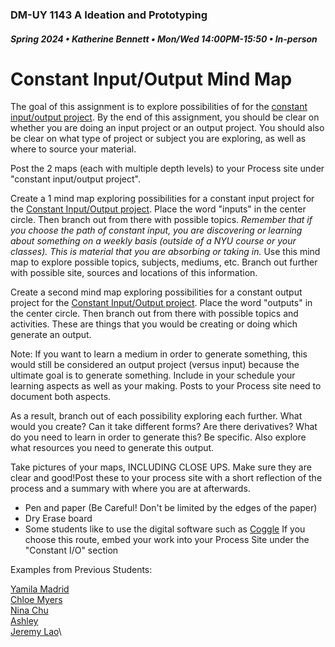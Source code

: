 ### DM-UY 1143 A Ideation and Prototyping
##### Spring 2024 • Katherine Bennett • Mon/Wed 14:00PM-15:50 • In-person

# Constant Input/Output Mind Map

The goal of this assignment is to explore possibilities of for the [constant input/output project](constant_input_output.md). By the end of this assignment, you should be clear on whether you are doing an input project or an output project. You should also be clear on what type of project or subject you are exploring, as well as where to source your material.

Post the 2 maps (each with multiple depth levels) to your Process site under "constant input/output project". 

Create a 1 mind map exploring possibilities for a constant input project for the [Constant Input/Output project](constant_input_output.md). Place the word "inputs" in the center circle. Then branch out from there with possible topics. *Remember that if you choose the path of constant input, you are discovering or learning about something on a weekly basis (outside of a NYU course or your classes). This is material that you are absorbing or taking in.* Use this mind map to explore possible topics, subjects, mediums, etc. Branch out further with possible site, sources and locations of this information. 

Create a second mind map exploring possibilities for a constant output project for the [Constant Input/Output project](constant_input_output.md). Place the word "outputs" in the center circle. Then branch out from there with possible topics and activities. These are things that you would be creating or doing which generate an output.

Note: If you want to learn a medium in order to generate something, this would still be considered an output project (versus input) because the ultimate goal is to generate something. Include in your schedule your learning aspects as well as your making. Posts to your Process site need to document both aspects.

As a result, branch out of each possibility exploring each further. What would you create? Can it take different forms? Are there derivatives? What do you need to learn in order to generate this? Be specific. Also explore what resources you need to generate this output.

Take pictures of your maps, INCLUDING CLOSE UPS. Make sure they are clear and good!Post these to your process site with a short reflection of the process and a summary with where you are at afterwards.

* Pen and paper (Be Careful! Don't be limited by the edges of the paper)
* Dry Erase board
* Some students like to use the digital software such as [Coggle](https://coggle.it/) If you choose this route, embed your work into your Process Site under the "Constant I/O" section


Examples from Previous Students:

[Yamila Madrid](https://wp.nyu.edu/tandonschoolofengineering-ipyamilam_sp23/constant-i-o-maps/)\
[Chloe Myers](https://wp.nyu.edu/tandonschoolofengineering-myerscommachloe_processsite_sp23/constant-input-output-maps/)\
[Nina Chu](https://wp.nyu.edu/tischschoolofthearts-nina_chu/2022/01/30/constant-input-output-maps/)\
[Ashley](https://wp.nyu.edu/tandonschoolofengineering-ideationprotytpingspring2022/2022/01/26/constant-input-output-map/)\
[Jeremy Lao](https://wp.nyu.edu/tandonschoolofengineering-younglao/input-and-output-maps/)\


 